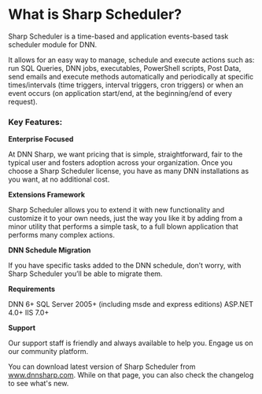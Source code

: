 
# What is Sharp Scheduler?

Sharp Scheduler is a time-based and application events-based task scheduler module for DNN.

It allows for an easy way to manage, schedule and execute actions such as: run SQL Queries, DNN jobs, executables, PowerShell scripts, Post Data, send emails and execute methods automatically and periodically at specific times/intervals (time triggers, interval triggers, cron triggers) or when an event occurs (on application start/end, at the beginning/end of every request).


### Key Features:

**Enterprise Focused**

At DNN Sharp, we want pricing that is simple, straightforward, fair to the typical user and fosters adoption across your organization. Once you choose a Sharp Scheduler license, you have as many DNN installations as you want, at no additional cost. 

**Extensions Framework**

Sharp Scheduler allows you to extend it with new functionality and customize it to your own needs, just the way you like it by adding from a minor utility that performs a simple task, to a full blown application that performs many complex actions. 

**DNN Schedule Migration**

If you have specific tasks added to the DNN schedule, don’t worry, with Sharp Scheduler you’ll be able to migrate them.

**Requirements**

DNN 6+
SQL Server 2005+ (including msde and express editions)
ASP.NET 4.0+
IIS 7.0+

**Support**

Our support staff is friendly and always available to help you. Engage us on our community platform.

You can download latest version of Sharp Scheduler from www.dnnsharp.com. While on that page, you can also check the changelog to see what's new.